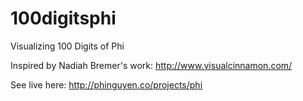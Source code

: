 # 100digitsphi
Visualizing 100 Digits of Phi

Inspired by Nadiah Bremer's work:
http://www.visualcinnamon.com/

See live here:
http://phinguyen.co/projects/phi
